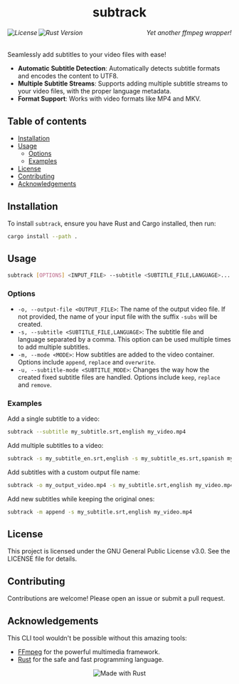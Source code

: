 <h1 align="center">subtrack</h1>
<div>
    <h6 align="right">
        <img align="left" src="https://img.shields.io/badge/license-GPLv3-blue.svg" alt="License">
        <img align="left" src="https://img.shields.io/badge/rust-1.56%2B-orange.svg" alt="Rust Version">
        Yet another ffmpeg wrapper!
    </h6>
</div>

Seamlessly add subtitles to your video files with ease!

- **Automatic Subtitle Detection**: Automatically detects subtitle formats and encodes the content to UTF8.
- **Multiple Subtitle Streams**: Supports adding multiple subtitle streams to your video files, with the proper language metadata.
- **Format Support**: Works with video formats like MP4 and MKV.

## Table of contents

- [Installation](#installation)
- [Usage](#usage)
  - [Options](#options)
  - [Examples](#examples)
- [License](#license)
- [Contributing](#contributing)
- [Acknowledgements](#acknowledgements)

## Installation

To install `subtrack`, ensure you have Rust and Cargo installed, then run:

```sh
cargo install --path .
```

## Usage

```sh
subtrack [OPTIONS] <INPUT_FILE> --subtitle <SUBTITLE_FILE,LANGUAGE>...
```

### Options

- `-o, --output-file <OUTPUT_FILE>`: The name of the output video file. If not provided, the name of your input file with the suffix `-subs` will be created.
- `-s, --subtitle <SUBTITLE_FILE,LANGUAGE>`: The subtitle file and language separated by a comma. This option can be used multiple times to add multiple subtitles.
- `-m, --mode <MODE>`: How subtitles are added to the video container. Options include `append`, `replace` and `overwrite`.
- `-u, --subtitle-mode <SUBTITLE_MODE>`: Changes the way how the created fixed subtitle files are handled. Options include `keep`, `replace` and `remove`.

### Examples

Add a single subtitle to a video:

```sh
subtrack --subtitle my_subtitle.srt,english my_video.mp4
```

Add multiple subtitles to a video:

```sh
subtrack -s my_subtitle_en.srt,english -s my_subtitle_es.srt,spanish my_video.mkv
```

Add subtitles with a custom output file name:

```sh
subtrack -o my_output_video.mp4 -s my_subtitle.srt,english my_video.mp4
```

Add new subtitles while keeping the original ones:

```sh
subtrack -m append -s my_subtitle.srt,english my_video.mp4
```

## License

This project is licensed under the GNU General Public License v3.0. See the LICENSE file for details.

## Contributing

Contributions are welcome! Please open an issue or submit a pull request.

## Acknowledgements

This CLI tool wouldn't be possible without this amazing tools:

- [FFmpeg](https://ffmpeg.org/) for the powerful multimedia framework.
- [Rust](https://www.rust-lang.org/) for the safe and fast programming language.

<p align="center">
  <img src="https://img.shields.io/badge/made%20with-rust-blue.svg" alt="Made with Rust">
</p>
